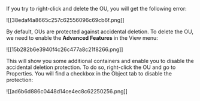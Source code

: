 If you try to right-click and delete the OU, you will get the following error:

![[38edaf4a8665c257c62556096c69cb6f.png]]

By default, OUs are protected against accidental deletion. To delete the OU, we need to enable the **Advanced Features** in the View menu:

![[15b282b6e3940f4c26c477a8c21f8266.png]]

This will show you some additional containers and enable you to disable the accidental deletion protection. To do so, right-click the OU and go to Properties. You will find a checkbox in the Object tab to disable the protection:

![[ad6b6d886c0448d14ce4ec8c62250256.png]]

